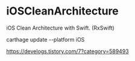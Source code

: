 # iOSCleanArchitecture
iOS Clean Architecture with Swift. (RxSwift)


carthage update --platform iOS

https://develogs.tistory.com/7?category=589493
